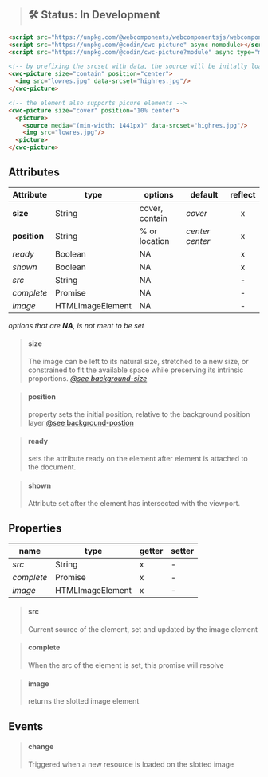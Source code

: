 > ## 🛠 Status: In Development
```html
<script src="https://unpkg.com/@webcomponents/webcomponentsjs/webcomponents-loader.js"></script>
<script src="https://unpkg.com/@codin/cwc-picture" async nomodule></script>
<script src="https://unpkg.com/@codin/cwc-picture?module" async type="module"></script>

<!-- by prefixing the srcset with data, the source will be initally loaded, then the srcset when the highres image is loaded  -->
<cwc-picture size="contain" position="center">
  <img src="lowres.jpg" data-srcset="highres.jpg"/>
</cwc-picture>

<!-- the element also supports picure elements -->
<cwc-picture size="cover" position="10% center">
  <picture>
    <source media="(min-width: 1441px)" data-srcset="highres.jpg"/>
    <img src="lowres.jpg"/>
  <picture>
</cwc-picture>
```
## Attributes
| Attribute | type  | options | default | reflect |
|---|---|---|----|:----:
| **size** | String | cover, contain| *cover* | x
| **position** | String | % or location | *center center* | x
| *ready* | Boolean | NA | | x
| *shown* | Boolean | NA | | x
| *src* | String | NA | | -
| *complete* | Promise | NA | | -
| *image* | HTMLImageElement | NA | | -

*options that are **NA**, is not ment to be set*

>#### size
> The image can be left to its natural size, stretched to a new size, or constrained to fit the available space while preserving its intrinsic proportions.
> *[@see background-size](https://developer.mozilla.org/en-US/docs/Web/CSS/background-size)*


>#### position
> property sets the initial position, relative to the background position layer
> [@see background-postion](https://developer.mozilla.org/en-US/docs/Web/CSS/background-position) 

>#### ready
>sets the attribute ready on the element after element is attached to the document.

>#### shown
>Attribute set after the element has intersected with the viewport.

## Properties
| name | type  | getter | setter
|---|---|---|----|
| *src* | String | x | -
| *complete* | Promise | x | -
| *image* | HTMLImageElement | x | -

>#### src
>Current source of the element, set and updated by the image element

>#### complete
>When the src of the element is set, this promise will resolve

>#### image
>returns the slotted image element

## Events

>#### change
>Triggered when a new resource is loaded on the slotted image
